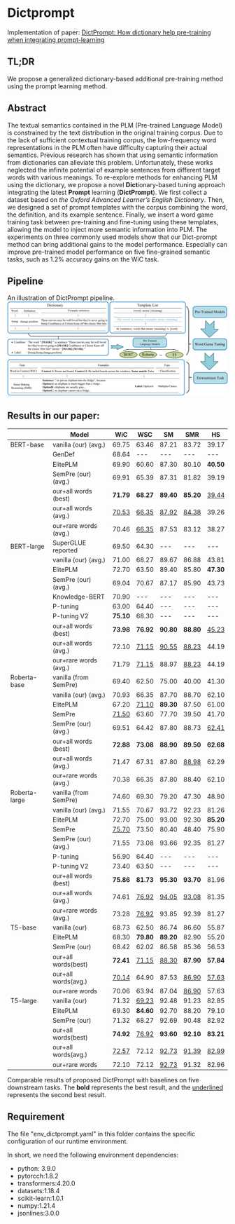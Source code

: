 # Dictprompt
Implementation of paper: [DictPrompt: How dictionary help pre-training when integrating prompt-learning]()

## TL;DR
We propose a generalized dictionary-based additional pre-training method using the prompt learning method.

## Abstract
The textual semantics contained in the PLM (Pre-trained Language Model) is constrained by the text distribution in the original training corpus. Due to the lack of sufficient contextual training corpus, the low-frequency word representations in the PLM often have difficulty capturing their actual semantics. Previous research has shown that using semantic information from dictionaries can alleviate this problem. Unfortunately, these works neglected the infinite potential of example sentences from different target words with various meanings. To re-explore methods for enhancing PLM using the dictionary, we propose a novel **Dict**ionary-based tuning approach integrating the latest **Prompt** learning (**DictPrompt**). We first collect a dataset based on *the Oxford Advanced Learner’s English Dictionary*. Then, we designed a set of prompt templates with the corpus combining the word, the definition, and its example sentence. Finally, we insert a word game training task between pre-training and fine-tuning using these templates, allowing the model to inject more semantic information into PLM. The experiments on three commonly used models show that our Dict-prompt method can bring additional gains to the model performance. Especially can improve pre-trained model performance on five fine-grained semantic tasks, such as 1.2% accuracy gains on the WiC task.

## Pipeline
An illustration of DictPrompt pipeline.
![DictPrompt pipeline](fig/fig2_model_pipeline.jpg "An illustration of DictPrompt pipeline.")

## Results in our paper:
|               | Model                 | WiC              | WSC              | SM               | SMR              | HS               |
|---------------|-----------------------|------------------|------------------|------------------|------------------|------------------|
| BERT-base     | vanilla (our) (avg.)  | 69.75            | 63.46            | 87.21            | 83.72            | 39.17            |
|               | GenDef                | 68.64            | ---              | ---              | ---              | ---              |
|               | ElitePLM              | 69.90            | 60.60            | 87.30            | 80.10            | **40.50**        |
|               | SemPre (our) (avg.)   | 69.91            | 65.39            | 87.31            | 81.82            | 39.19            |
|               | our+all words (best)  | **71.79**        | **68.27**        | **89.40**        | **85.20**        | <ins>39.44</ins> |
|               | our+all words (avg.)  | <ins>70.53</ins> | <ins>66.35</ins> | <ins>87.92</ins> | <ins>84.38</ins> | 39.26            |
|               | our+rare words (avg.) | 70.46            | <ins>66.35</ins> | 87.53            | 83.12            | 38.27            |
| BERT-large    | SuperGLUE reported    | 69.50            | 64.30            | ---              | ---              | ---              |
|               | vanilla (our) (avg.)  | 71.00            | 68.27            | 89.67            | 86.88            | 43.81            |
|               | ElitePLM              | 72.70            | 63.50            | 89.40            | 85.80            | **47.30**        |
|               | SemPre (our)(avg.)    | 69.04            | 70.67            | 87.17            | 85.90            | 43.73            |
|               | Knowledge-BERT        | 70.90            | ---              | ---              | ---              | ---              |
|               | P-tuning              | 63.00            | 64.40            | ---              | ---              | ---              |
|               | P-tuning V2           | **75.10**        | 68.30            | ---              | ---              | ---              |
|               | our+all words (best)  | **73.98**        | **76.92**        | **90.80**        | **88.80**        | <ins>45.23</ins> |
|               | our+all words (avg.)  | 72.10            | <ins>71.15</ins> | <ins>90.55</ins> | <ins>88.23</ins> | 44.19            |
|               | our+rare words (avg.) | 71.79            | <ins>71.15</ins> | 88.97            | <ins>88.23</ins> | 44.19            |
| Roberta-base  | vanilla (from SemPre) | 69.40            | 62.50            | 75.00            | 40.00            | 41.30            |
|               | vanilla (our) (avg.)  | 70.93            | 66.35            | 87.70            | 88.70            | 62.10            |
|               | ElitePLM              | 67.20            | <ins>71.10</ins> | **89.30**        | 87.50            | 61.00            |
|               | SemPre                | <ins>71.50</ins> | 63.60            | 77.70            | 39.50            | 41.70            |
|               | SemPre (our) (avg.)   | 69.51            | 64.42            | 87.80            | 88.73            | <ins>62.41</ins> |
|               | our+all words (best)  | **72.88**        | **73.08**        | **88.90**        | **89.50**        | **62.68**        |
|               | our+all words (avg.)  | 71.47            | 67.31            | 87.80            | <ins>88.98</ins> | 62.29            |
|               | our+rare words (avg.) | 70.38            | 66.35            | 87.80            | 88.40            | 62.10            |
| Roberta-large | vanilla (from SemPre) | 74.60            | 69.30            | 79.20            | 47.30            | 48.90            |
|               | vanilla (our) (avg.)  | 71.55            | 70.67            | 93.72            | 92.23            | 81.26            |
|               | ElitePLM              | 72.70            | 75.00            | 93.00            | 92.30            | **85.20**        |
|               | SemPre                | <ins>75.70</ins> | 73.50            | 80.40            | 48.40            | 75.90            |
|               | SemPre (our) (avg.)   | 71.55            | 73.08            | 93.66            | 92.35            | 81.27            |
|               | P-tuning              | 56.90            | 64.40            | ---              | ---              | ---              |
|               | P-tuning V2           | 73.40            | 63.50            | ---              | ---              | ---              |
|               | our+all words (best)  | **75.86**        | **81.73**        | **95.30**        | **93.70**        | 81.96            |
|               | our+all words (avg.)  | 74.61            | <ins>76.92</ins> | <ins>94.05</ins> | <ins>93.08</ins> | 81.35            |
|               | our+rare words (avg.) | 73.28            | <ins>76.92</ins> | 93.85            | 92.39            | 81.27            |
| T5-base       | vanilla (our)         | 68.73            | 62.50            | 86.74            | 86.60            | 55.87            |
|               | ElitePLM              | 68.30            | **79.80**        | **89.20**        | 82.90            | 55.20            |
|               | SemPre (our)          | 68.42            | 62.02            | 86.58            | 85.36            | 56.53            |
|               | our+all words(best)   | **72.41**        | <ins>71.15</ins> | <ins>88.30</ins> | **87.90**        | **57.84**        |
|               | our+all words(avg.)   | <ins>70.14</ins> | 64.90            | 87.53            | <ins>86.90</ins> | <ins>57.63</ins> |
|               | our+rare words        | 70.06            | 63.94            | 87.04            | <ins>86.90</ins> | 57.63            |
| T5-large      | vanilla (our)         | 71.32            | <ins>69.23</ins> | 92.48            | 91.23            | 82.85            |
|               | ElitePLM              | 69.30            | **84.60**        | 92.70            | 88.20            | 79.10            |
|               | SemPre (our)          | 71.32            | 68.27            | 92.69            | 90.48            | 82.92            |
|               | our+all words(best)   | **74.92**        | <ins>76.92</ins> | **93.60**        | **92.10**        | **83.21**        |
|               | our+all words(avg.)   | <ins>72.57</ins> | 72.12            | <ins>92.73</ins> | <ins>91.39</ins> | <ins>82.99</ins> |
|               | our+rare words        | 72.10            | 72.12            | <ins>92.73</ins> | 91.32            | 82.96            |

Comparable results of proposed DictPrompt with baselines on five downstream tasks. The **bold** represents the best result, and the <ins>underlined</ins> represents the second best result.

## Requirement
The file "env_dictprompt.yaml" in this folder contains the specific configuration of our runtime environment.

In short, we need the following environment dependencies:
- python: 3.9.0
- pytorcch:1.8.2
- transformers:4.20.0
- datasets:1.18.4
- scikit-learn:1.0.1
- numpy:1.21.4
- jsonlines:3.0.0
